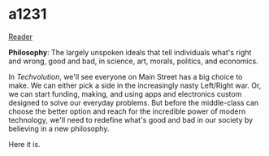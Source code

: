 # a1231

<a href="https://gfycat.com/ifr/GoodDimpledBarbet" target="_blank" class="button small">Reader</a>



**Philosophy**: The largely unspoken ideals that tell individuals what's right and wrong, good and bad, in science, art, morals, politics, and economics.


In _Techvolution_, we'll see everyone on Main Street has a big choice to make. We can either pick a side in the increasingly nasty Left/Right war. Or, we can start funding, making, and using apps and electronics custom designed to solve our everyday problems. But before the middle-class can choose the better option and reach for the incredible power of modern technology, we'll need to redefine what's good and bad in our society by believing in a new philosophy.

Here it is.

